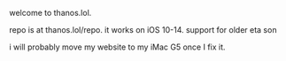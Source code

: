 welcome to thanos.lol.

repo is at thanos.lol/repo. it works on iOS 10-14. support for older eta son

i will probably move my website to my iMac G5 once I fix it.